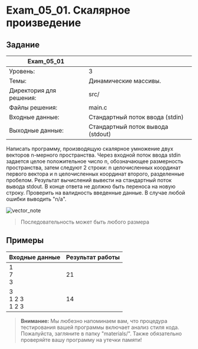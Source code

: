 # Exam_05_01. Скалярное произведение

## Задание

| Exam_05_01 | |
| ------ | ------ |
| Уровень: | 3 |
| Темы: | Динамические массивы. |
| Директория для решения: | src/ |
| Файлы решения: | main.c |
| Входные данные: | Стандартный поток ввода (stdin) |
| Выходные данные: | Стандартный поток вывода (stdout) |

Написать программу, производящую скалярное умножение двух векторов n-мерного пространства. 
Через входной поток ввода stdin задается целое положительное число n, обозначающее размерность 
пространства, затем следуют 2 строки: n целочисленных координат первого вектора и n целочисленных координат
второго, разделенные пробелом. Результат вычислений вывести на стандартный поток вывода stdout. 
В конце ответа не должно быть переноса на новую строку. Проверить на валидность введенные данные. 
В случае любой ошибки выводить "n/a".

![vector_note](misc/images/rus/vector_note.png)

> Последовательность может быть любого размера

## Примеры

| Входные данные | Результат работы |
| ------ | ------ |
| 1<br/>7<br/>3 | 21 |
| 3<br/>1 2 3<br/>1 2 3 | 14 |

> **Внимание:** Мы любезно напоминаем вам, что процедура тестирования вашей программы включает анализ стиля кода. Пожалуйста, загляните в папку "materials/". Также обязательно проверяйте вашу программу на утечки памяти!
